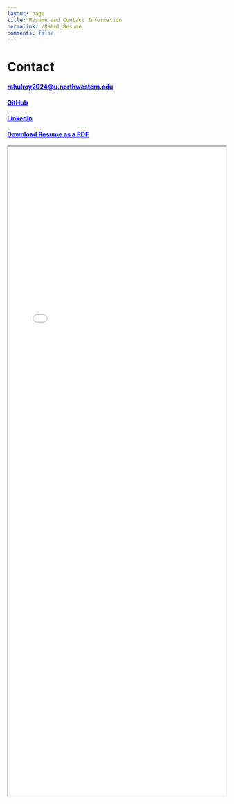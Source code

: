 ```yaml
---
layout: page
title: Resume and Contact Information
permalink: /Rahul_Resume
comments: false
---
```


# Contact
<style>
  a {
    color: blue; /* Set the color of links to purple */
  }
</style>

#### <a href="mailto:rahulroy2024@u.northwestern.edu">rahulroy2024@u.northwestern.edu</a>

#### [GitHub](https://github.com/roy2909)

#### [LinkedIn](https://www.linkedin.com/in/rahul-roy2909/) 

#### [Download Resume as a PDF](Rahul_Roy_Resume.pdf)

<iframe src="_pages/Rahul_Roy_Resume.pdf" width="100%" height="1500px">
</iframe>

